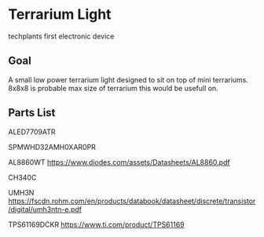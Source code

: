 # Terrarium Light

techplants first electronic device

## Goal

A small low power terrarium light designed to sit on top of mini terrariums. 8x8x8 is probable max size of terrarium this would be usefull on.

## Parts List

ALED7709ATR

SPMWHD32AMH0XAR0PR

AL8860WT
https://www.diodes.com/assets/Datasheets/AL8860.pdf

CH340C

UMH3N
https://fscdn.rohm.com/en/products/databook/datasheet/discrete/transistor/digital/umh3ntn-e.pdf

TPS61169DCKR
https://www.ti.com/product/TPS61169
